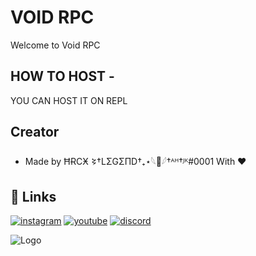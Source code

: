 
# VOID RPC

Welcome to Void RPC



## HOW TO HOST -

YOU CAN HOST IT ON REPL 
  
## Creator

- Made by ĦɌCӾ 𒂟†LΣGΣΠD†₊⋆𓆩🥀𓆪†ᴬᴴ†ᴶᴷ#0001 With ❤

  
## 🔗 Links
[![instagram](https://img.shields.io/badge/-insta-red)](https://www.instagram.com/itz_legend_54/)
[![youtube](https://img.shields.io/youtube/channel/subscribers/UCqTkX6LmJQu3Qn6HfOxX1-g?style=social)](https://www.youtube.com/channel/UCqTkX6LmJQu3Qn6HfOxX1-g)
[![discord](https://img.shields.io/badge/-discord-blue)](https://discord.gg/ACT2QYbNnV)
  
![Logo](https://media.discordapp.net/attachments/852916735694995466/883247134659457074/download_6.png?width=1012&height=427)
